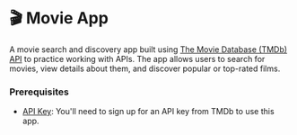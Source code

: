 # 🎬 Movie App

A movie search and discovery app built using [The Movie Database (TMDb) API](https://developers.themoviedb.org/3) to practice working with APIs. The app allows users to search for movies, view details about them, and discover popular or top-rated films.

### Prerequisites

- [API Key](https://www.themoviedb.org/settings/api): You'll need to sign up for an API key from TMDb to use this app.


